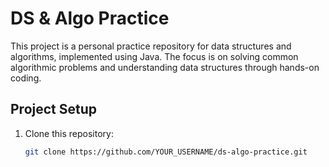 # DS & Algo Practice

This project is a personal practice repository for data structures and algorithms, implemented using Java. The focus is on solving common algorithmic problems and understanding data structures through hands-on coding.

## Project Setup

1. Clone this repository:
   ```bash
   git clone https://github.com/YOUR_USERNAME/ds-algo-practice.git
